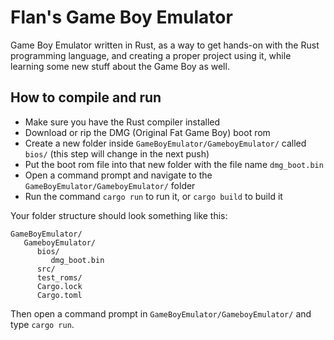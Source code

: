 # Flan's Game Boy Emulator
 Game Boy Emulator written in Rust, as a way to get hands-on with the Rust programming language, and creating a proper project using it, while learning some new stuff about the Game Boy as well.
 
## How to compile and run
 - Make sure you have the Rust compiler installed
 - Download or rip the DMG (Original Fat Game Boy) boot rom
 - Create a new folder inside `GameBoyEmulator/GameboyEmulator/` called `bios/` (this step will change in the next push)
 - Put the boot rom file into that new folder with the file name `dmg_boot.bin`
 - Open a command prompt and navigate to the `GameBoyEmulator/GameboyEmulator/` folder
 - Run the command `cargo run` to run it, or `cargo build` to build it

 Your folder structure should look something like this:
```
GameBoyEmulator/
   GameboyEmulator/
      bios/
         dmg_boot.bin
      src/
      test_roms/
      Cargo.lock
      Cargo.toml
   ```
           
 Then open a command prompt in `GameBoyEmulator/GameboyEmulator/` and type `cargo run`.
